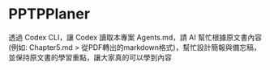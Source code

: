 # PPTPPlaner
透過 Codex CLI，讓 Codex 讀取本專案 Agents.md，請 AI 幫忙根據原文書內容(例如: Chapter5.md > 從PDF轉出的markdown格式)，幫忙設計簡報與備忘稿，並保持原文書的學習重點，讓大家真的可以學到內容

